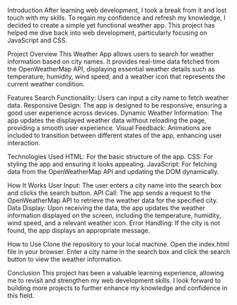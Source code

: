 Introduction
After learning web development, I took a break from it and lost touch with my skills. To regain my confidence and refresh my knowledge, I decided to create a simple yet functional weather app. This project has helped me dive back into web development, particularly focusing on JavaScript and CSS.

Project Overview
This Weather App allows users to search for weather information based on city names. It provides real-time data fetched from the OpenWeatherMap API, displaying essential weather details such as temperature, humidity, wind speed, and a weather icon that represents the current weather condition.

Features
Search Functionality: Users can input a city name to fetch weather data.
Responsive Design: The app is designed to be responsive, ensuring a good user experience across devices.
Dynamic Weather Information: The app updates the displayed weather data without reloading the page, providing a smooth user experience.
Visual Feedback: Animations are included to transition between different states of the app, enhancing user interaction.

Technologies Used
HTML: For the basic structure of the app.
CSS: For styling the app and ensuring it looks appealing.
JavaScript: For fetching data from the OpenWeatherMap API and updating the DOM dynamically.

How It Works
User Input: The user enters a city name into the search box and clicks the search button.
API Call: The app sends a request to the OpenWeatherMap API to retrieve the weather data for the specified city.
Data Display: Upon receiving the data, the app updates the weather information displayed on the screen, including the temperature, humidity, wind speed, and a relevant weather icon.
Error Handling: If the city is not found, the app displays an appropriate message.

How to Use
Clone the repository to your local machine.
Open the index.html file in your browser.
Enter a city name in the search box and click the search button to view the weather information.

Conclusion
This project has been a valuable learning experience, allowing me to revisit and strengthen my web development skills. I look forward to building more projects to further enhance my knowledge and confidence in this field.

